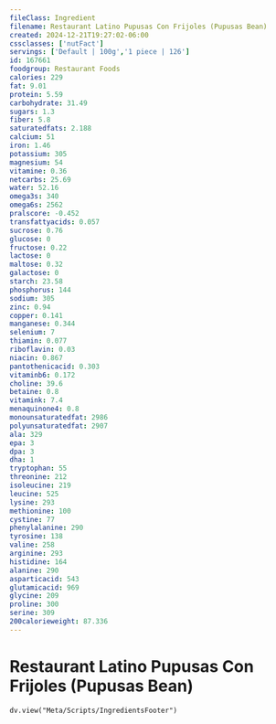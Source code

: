 ```yaml
---
fileClass: Ingredient
filename: Restaurant Latino Pupusas Con Frijoles (Pupusas Bean)
created: 2024-12-21T19:27:02-06:00
cssclasses: ['nutFact']
servings: ['Default | 100g','1 piece | 126']
id: 167661
foodgroup: Restaurant Foods
calories: 229
fat: 9.01
protein: 5.59
carbohydrate: 31.49
sugars: 1.3
fiber: 5.8
saturatedfats: 2.188
calcium: 51
iron: 1.46
potassium: 305
magnesium: 54
vitamine: 0.36
netcarbs: 25.69
water: 52.16
omega3s: 340
omega6s: 2562
pralscore: -0.452
transfattyacids: 0.057
sucrose: 0.76
glucose: 0
fructose: 0.22
lactose: 0
maltose: 0.32
galactose: 0
starch: 23.58
phosphorus: 144
sodium: 305
zinc: 0.94
copper: 0.141
manganese: 0.344
selenium: 7
thiamin: 0.077
riboflavin: 0.03
niacin: 0.867
pantothenicacid: 0.303
vitaminb6: 0.172
choline: 39.6
betaine: 0.8
vitamink: 7.4
menaquinone4: 0.8
monounsaturatedfat: 2986
polyunsaturatedfat: 2907
ala: 329
epa: 3
dpa: 3
dha: 1
tryptophan: 55
threonine: 212
isoleucine: 219
leucine: 525
lysine: 293
methionine: 100
cystine: 77
phenylalanine: 290
tyrosine: 138
valine: 258
arginine: 293
histidine: 164
alanine: 290
asparticacid: 543
glutamicacid: 969
glycine: 209
proline: 300
serine: 309
200calorieweight: 87.336
---
```


# Restaurant Latino Pupusas Con Frijoles (Pupusas Bean)

```dataviewjs
dv.view("Meta/Scripts/IngredientsFooter")
```